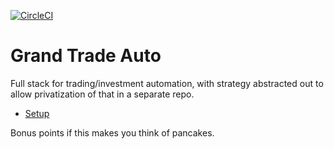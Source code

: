 [![CircleCI](https://circleci.com/gh/JonathanCasey/grand_trade_auto.svg?style=shield)](https://circleci.com/gh/JonathanCasey/grand_trade_auto)


# Grand Trade Auto

Full stack for trading/investment automation, with strategy abstracted out to
allow privatization of that in a separate repo.


- [Setup](docs/setup.md)



Bonus points if this makes you think of pancakes.
